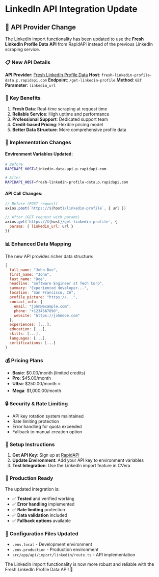 # LinkedIn API Integration Update

## 🔄 API Provider Change

The LinkedIn import functionality has been updated to use the **Fresh LinkedIn Profile Data API** from RapidAPI instead of the previous LinkedIn scraping service.

### 📋 **New API Details**

**API Provider**: [Fresh LinkedIn Profile Data](https://rapidapi.com/freshdata-freshdata-default/api/fresh-linkedin-profile-data)
**Host**: `fresh-linkedin-profile-data.p.rapidapi.com`
**Endpoint**: `/get-linkedin-profile`
**Method**: `GET`
**Parameter**: `linkedin_url`

### 🚀 **Key Benefits**

1. **Fresh Data**: Real-time scraping at request time
2. **Reliable Service**: High uptime and performance
3. **Professional Support**: Dedicated support team
4. **Credit-based Pricing**: Flexible pricing model
5. **Better Data Structure**: More comprehensive profile data

### 🔧 **Implementation Changes**

#### Environment Variables Updated:
```bash
# Before
RAPIDAPI_HOST=linkedin-data-api.p.rapidapi.com

# After  
RAPIDAPI_HOST=fresh-linkedin-profile-data.p.rapidapi.com
```

#### API Call Changes:
```javascript
// Before (POST request)
axios.post(`https://${host}/linkedin-profile`, { url })

// After (GET request with params)
axios.get(`https://${host}/get-linkedin-profile`, {
  params: { linkedin_url: url }
})
```

### 📊 **Enhanced Data Mapping**

The new API provides richer data structure:

```javascript
{
  full_name: "John Doe",
  first_name: "John", 
  last_name: "Doe",
  headline: "Software Engineer at Tech Corp",
  summary: "Experienced developer...",
  location: "San Francisco, CA",
  profile_picture: "https://...",
  contact_info: {
    email: "john@example.com",
    phone: "+1234567890",
    website: "https://johndoe.com"
  },
  experiences: [...],
  education: [...],
  skills: [...],
  languages: [...],
  certifications: [...]
}
```

### 💰 **Pricing Plans**

- **Basic**: $0.00/month (limited credits)
- **Pro**: $45.00/month
- **Ultra**: $250.00/month ⭐️
- **Mega**: $1,000.00/month

### 🔒 **Security & Rate Limiting**

- API key rotation system maintained
- Rate limiting protection
- Error handling for quota exceeded
- Fallback to manual creation option

### 📝 **Setup Instructions**

1. **Get API Key**: Sign up at [RapidAPI](https://rapidapi.com/freshdata-freshdata-default/api/fresh-linkedin-profile-data)
2. **Update Environment**: Add your API key to environment variables
3. **Test Integration**: Use the LinkedIn import feature in CVera

### 🎯 **Production Ready**

The updated integration is:
- ✅ **Tested** and verified working
- ✅ **Error handling** implemented
- ✅ **Rate limiting** protection
- ✅ **Data validation** included
- ✅ **Fallback options** available

### 🔧 **Configuration Files Updated**

- `.env.local` - Development environment
- `.env.production` - Production environment  
- `src/app/api/import/linkedin/route.ts` - API implementation

The LinkedIn import functionality is now more robust and reliable with the Fresh LinkedIn Profile Data API! 🚀
